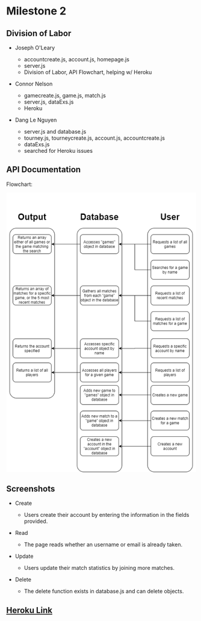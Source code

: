 # Milestone 2

## Division of Labor
- Joseph O'Leary
    - accountcreate.js, account.js, homepage.js
    - server.js
    - Division of Labor, API Flowchart, helping w/ Heroku 
    
- Connor Nelson
    - gamecreate.js, game.js, match.js
    - server.js, dataExs.js
    - Heroku
    
- Dang Le Nguyen
    - server.js and database.js
    - tourney.js, tourneycreate.js, account.js, accountcreate.js
    - dataExs.js
    - searched for Heroku issues

## API Documentation
Flowchart:

![API Documentation Flowchart](./images/flowchart.png)

## Screenshots

- Create
    - Users create their account by entering the information in the fields provided.

- Read
    - The page reads whether an username or email is already taken.

- Update
    - Users update their match statistics by joining more matches.

- Delete
    - The delete function exists in database.js and can delete objects.

## [Heroku Link](https://cs326final-yod.herokuapp.com/)
